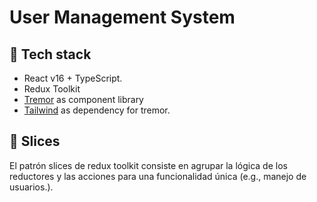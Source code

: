 User Management System
=====================

🧰 Tech stack
-------------

- React v16 + TypeScript.
- Redux Toolkit
- [Tremor](https://www.tremor.so/) as component library
- [Tailwind](https://tailwindcss.com/) as dependency for tremor.

🍕 Slices
---------

El patrón slices de redux toolkit consiste en agrupar la lógica de los reductores y las acciones para una funcionalidad única (e.g., manejo de usuarios.).